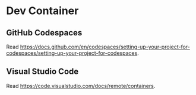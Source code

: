 # Dev Container

## GitHub Codespaces

Read https://docs.github.com/en/codespaces/setting-up-your-project-for-codespaces/setting-up-your-project-for-codespaces.

## Visual Studio Code

Read https://code.visualstudio.com/docs/remote/containers.
